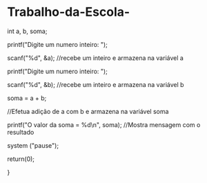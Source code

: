 # Trabalho-da-Escola-



int a, b, soma;

printf("Digite um numero inteiro: ");

scanf("%d", &a); //recebe um inteiro e armazena na variável a

printf("Digite um numero inteiro: ");

scanf("%d", &b); //recebe um inteiro e armazena na variável b

soma = a + b;

//Efetua adição de a com b e armazena na variável soma

printf("O valor da soma = %d\n", soma); //Mostra mensagem com o resultado

system ("pause");

return(0);

}

